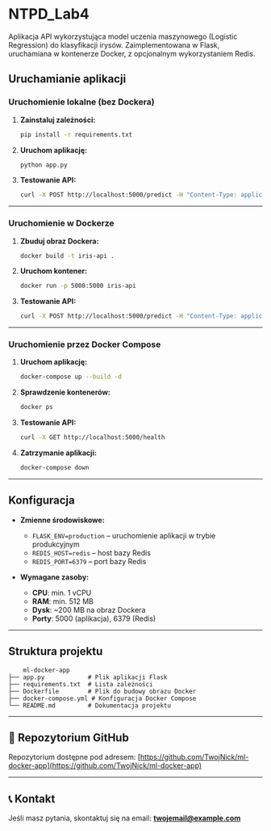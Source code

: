 # NTPD_Lab4

Aplikacja API wykorzystująca model uczenia maszynowego (Logistic Regression) do klasyfikacji irysów. Zaimplementowana w Flask, uruchamiana w kontenerze Docker, z opcjonalnym wykorzystaniem Redis.

## Uruchamianie aplikacji

### Uruchomienie lokalne (bez Dockera)

1. **Zainstaluj zależności:**
   ```bash
   pip install -r requirements.txt
   ```
2. **Uruchom aplikację:**
   ```bash
   python app.py
   ```
3. **Testowanie API:**
   ```bash
   curl -X POST http://localhost:5000/predict -H "Content-Type: application/json" -d '{"features": [5.1, 3.5, 1.4, 0.2]}'
   ```

---

### Uruchomienie w Dockerze

1. **Zbuduj obraz Dockera:**
   ```bash
   docker build -t iris-api .
   ```
2. **Uruchom kontener:**
   ```bash
   docker run -p 5000:5000 iris-api
   ```
3. **Testowanie API:**
   ```bash
   curl -X POST http://localhost:5000/predict -H "Content-Type: application/json" -d '{"features": [5.1, 3.5, 1.4, 0.2]}'
   ```

---

### Uruchomienie przez Docker Compose

1. **Uruchom aplikację:**
   ```bash
   docker-compose up --build -d
   ```
2. **Sprawdzenie kontenerów:**
   ```bash
   docker ps
   ```
3. **Testowanie API:**
   ```bash
   curl -X GET http://localhost:5000/health
   ```
4. **Zatrzymanie aplikacji:**
   ```bash
   docker-compose down
   ```

---

## Konfiguracja

- **Zmienne środowiskowe:**
  - `FLASK_ENV=production` – uruchomienie aplikacji w trybie produkcyjnym
  - `REDIS_HOST=redis` – host bazy Redis
  - `REDIS_PORT=6379` – port bazy Redis  

- **Wymagane zasoby:**
  - **CPU**: min. 1 vCPU  
  - **RAM**: min. 512 MB  
  - **Dysk**: ~200 MB na obraz Dockera  
  - **Porty**: 5000 (aplikacja), 6379 (Redis)  

---

## Struktura projektu
```
    ml-docker-app
├── app.py            # Plik aplikacji Flask
├── requirements.txt  # Lista zależności
├── Dockerfile        # Plik do budowy obrazu Docker
├── docker-compose.yml # Konfiguracja Docker Compose
└── README.md         # Dokumentacja projektu
```

---

## 📌 Repozytorium GitHub
Repozytorium dostępne pod adresem: [https://github.com/TwojNick/ml-docker-app](https://github.com/TwojNick/ml-docker-app)

---

## 📞 Kontakt
Jeśli masz pytania, skontaktuj się na email: **twojemail@example.com**

